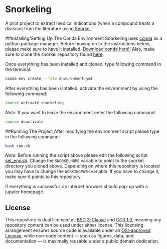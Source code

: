 # Snorkeling

A pilot project to extract medical indications (when a compound treats a disease) from the literature using [Snorkel](https://github.com/HazyResearch/snorkel).

##Installing/Setting Up The Conda Environment
Snorkeling uses [conda](http://conda.pydata.org/docs/intro.html) as a python package manager. Before moving on to the instructions below, please make sure to have it installed. [Download conda here!!](https://www.continuum.io/downloads) Also, make sure to clone the snorkel repository found [here](https://github.com/HazyResearch/snorkel).  
  
Once everything has been installed and cloned, type following command in the terminal: 

```bash
conda env create --file environment.yml
``` 

After everything has been isntalled, activate  the environment by using the following command: 

```bash
source activate snorkeling
```  

_Note_: If you want to leave the environment enter the following command:

```bash
source deactivate 
```

##Running The Project
After modifying the environment script please type in the following command: 

```bash 
bash run.sh
```  

_Note_: Before running the script above please edit the following script [set_env.sh](set_env.sh). Change the `SNORKELHOME` variable to point to the snorkel directory you cloned above. Depending on where this repository is located you may have to change the `WORKINGPATH` variable. If you have to change it, make sure it points to this repository.
  
If everything is successful, an internet browser should pop-up with a jupyter homepage.

## License

This repository is dual licensed as [BSD 3-Clause](LICENSE-BSD.md) and [CC0 1.0](LICENSE-CC0.md), meaning any repository content can be used under either license. This licensing arrangement ensures source code is available under an [OSI-approved License](https://opensource.org/licenses/alphabetical), while non-code content — such as figures, data, and documentation — is maximally reusable under a public domain dedication.
